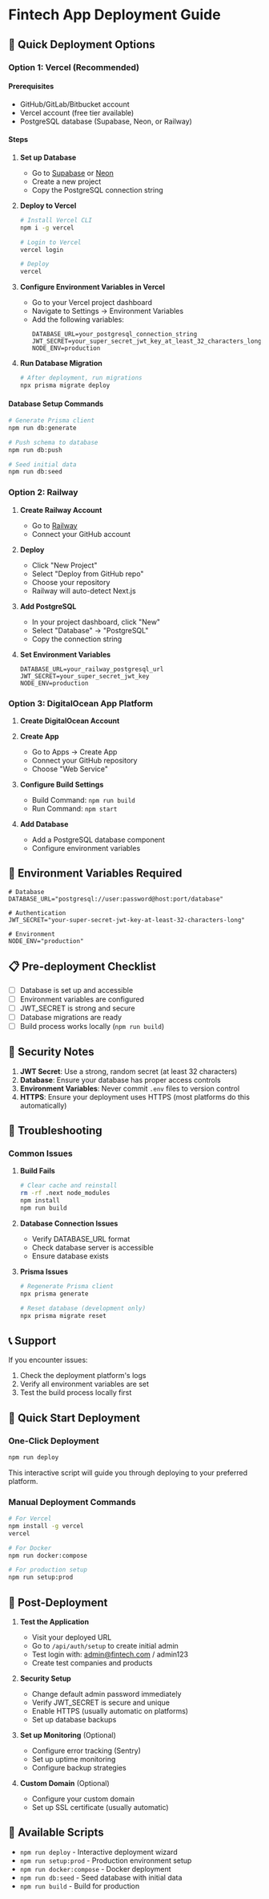 # Fintech App Deployment Guide

## 🚀 Quick Deployment Options

### Option 1: Vercel (Recommended)

#### Prerequisites
- GitHub/GitLab/Bitbucket account
- Vercel account (free tier available)
- PostgreSQL database (Supabase, Neon, or Railway)

#### Steps

1. **Set up Database**
   - Go to [Supabase](https://supabase.com) or [Neon](https://neon.tech)
   - Create a new project
   - Copy the PostgreSQL connection string

2. **Deploy to Vercel**
   ```bash
   # Install Vercel CLI
   npm i -g vercel
   
   # Login to Vercel
   vercel login
   
   # Deploy
   vercel
   ```

3. **Configure Environment Variables in Vercel**
   - Go to your Vercel project dashboard
   - Navigate to Settings → Environment Variables
   - Add the following variables:
     ```
     DATABASE_URL=your_postgresql_connection_string
     JWT_SECRET=your_super_secret_jwt_key_at_least_32_characters_long
     NODE_ENV=production
     ```

4. **Run Database Migration**
   ```bash
   # After deployment, run migrations
   npx prisma migrate deploy
   ```

#### Database Setup Commands
```bash
# Generate Prisma client
npm run db:generate

# Push schema to database
npm run db:push

# Seed initial data
npm run db:seed
```

### Option 2: Railway

1. **Create Railway Account**
   - Go to [Railway](https://railway.app)
   - Connect your GitHub account

2. **Deploy**
   - Click "New Project"
   - Select "Deploy from GitHub repo"
   - Choose your repository
   - Railway will auto-detect Next.js

3. **Add PostgreSQL**
   - In your project dashboard, click "New"
   - Select "Database" → "PostgreSQL"
   - Copy the connection string

4. **Set Environment Variables**
   ```
   DATABASE_URL=your_railway_postgresql_url
   JWT_SECRET=your_super_secret_jwt_key
   NODE_ENV=production
   ```

### Option 3: DigitalOcean App Platform

1. **Create DigitalOcean Account**
2. **Create App**
   - Go to Apps → Create App
   - Connect your GitHub repository
   - Choose "Web Service"

3. **Configure Build Settings**
   - Build Command: `npm run build`
   - Run Command: `npm start`

4. **Add Database**
   - Add a PostgreSQL database component
   - Configure environment variables

## 🔧 Environment Variables Required

```env
# Database
DATABASE_URL="postgresql://user:password@host:port/database"

# Authentication
JWT_SECRET="your-super-secret-jwt-key-at-least-32-characters-long"

# Environment
NODE_ENV="production"
```

## 📋 Pre-deployment Checklist

- [ ] Database is set up and accessible
- [ ] Environment variables are configured
- [ ] JWT_SECRET is strong and secure
- [ ] Database migrations are ready
- [ ] Build process works locally (`npm run build`)

## 🔐 Security Notes

1. **JWT Secret**: Use a strong, random secret (at least 32 characters)
2. **Database**: Ensure your database has proper access controls
3. **Environment Variables**: Never commit `.env` files to version control
4. **HTTPS**: Ensure your deployment uses HTTPS (most platforms do this automatically)

## 🐛 Troubleshooting

### Common Issues

1. **Build Fails**
   ```bash
   # Clear cache and reinstall
   rm -rf .next node_modules
   npm install
   npm run build
   ```

2. **Database Connection Issues**
   - Verify DATABASE_URL format
   - Check database server is accessible
   - Ensure database exists

3. **Prisma Issues**
   ```bash
   # Regenerate Prisma client
   npx prisma generate
   
   # Reset database (development only)
   npx prisma migrate reset
   ```

## 📞 Support

If you encounter issues:
1. Check the deployment platform's logs
2. Verify all environment variables are set
3. Test the build process locally first

## 🚀 Quick Start Deployment

### One-Click Deployment
```bash
npm run deploy
```
This interactive script will guide you through deploying to your preferred platform.

### Manual Deployment Commands
```bash
# For Vercel
npm install -g vercel
vercel

# For Docker
npm run docker:compose

# For production setup
npm run setup:prod
```

## 🎯 Post-Deployment

1. **Test the Application**
   - Visit your deployed URL
   - Go to `/api/auth/setup` to create initial admin
   - Test login with: admin@fintech.com / admin123
   - Create test companies and products

2. **Security Setup**
   - Change default admin password immediately
   - Verify JWT_SECRET is secure and unique
   - Enable HTTPS (usually automatic on platforms)
   - Set up database backups

3. **Set up Monitoring** (Optional)
   - Configure error tracking (Sentry)
   - Set up uptime monitoring
   - Configure backup strategies

4. **Custom Domain** (Optional)
   - Configure your custom domain
   - Set up SSL certificate (usually automatic)

## 🔧 Available Scripts

- `npm run deploy` - Interactive deployment wizard
- `npm run setup:prod` - Production environment setup
- `npm run docker:compose` - Docker deployment
- `npm run db:seed` - Seed database with initial data
- `npm run build` - Build for production
